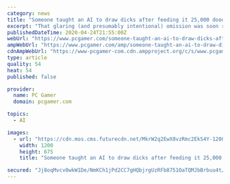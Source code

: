 ```yaml
---
category: news
title: "Someone taught an AI to draw dicks after feeding it 25,000 doodles of penises"
excerpt: "That glaring (and presumably intentional) omission was soon rectified by Mozilla, who hired design firm Moniker to create a riff on Quick, Draw! by making an AI that could detect if you were drawing a penis and then chastise you for it."
publishedDateTime: 2020-04-24T21:55:00Z
webUrl: "https://www.pcgamer.com/someone-taught-an-ai-to-draw-dicks-after-feeding-it-25000-doodles-of-penises/"
ampWebUrl: "https://www.pcgamer.com/amp/someone-taught-an-ai-to-draw-dicks-after-feeding-it-25000-doodles-of-penises/"
cdnAmpWebUrl: "https://www-pcgamer-com.cdn.ampproject.org/c/s/www.pcgamer.com/amp/someone-taught-an-ai-to-draw-dicks-after-feeding-it-25000-doodles-of-penises/"
type: article
quality: 54
heat: 54
published: false

provider:
  name: PC Gamer
  domain: pcgamer.com

topics:
  - AI

images:
  - url: "https://cdn.mos.cms.futurecdn.net/MkrW2q2EwX8vzRmc2EkS4Y-1200-80.jpg"
    width: 1200
    height: 675
    title: "Someone taught an AI to draw dicks after feeding it 25,000 doodles of penises"

secured: "Jj8oqMvcv0wkW1De/NmKCh1jPd2CC7gHQbjrgUzRFb8751OaTQMJbBrbuu4t/gvNqcQuBXFzf7PERQiSzEepPHDHKpHAQSNheKhiMh5ebbejztLkUhMmlsJn5tlliGBg90WAMM176WzzT8yCffhEtH8iuEcMJAU1xR904XUKJGw1bOaRXaLWWVVkCoz6+dUgrJkpvvMnQPsED2ZrhZn0Abq6je3YjwVeDV/j84ZyoeEXTqxHnEM1gU3W6VpcVQDrzZ4zeYRnpV8CnrDabpqdsXEqy3g8tXu/nltEBDlykCbt0r+rtUuTdxvqzeZeHyI8;W15X+b1n4zRhUOuuR8UY/A=="
---
```


